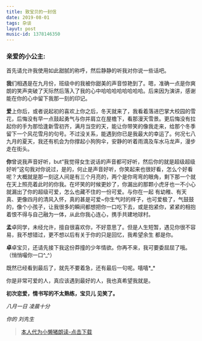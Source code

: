 ```yaml
---
title: 致宝贝的一封信
date: 2019-08-01
tags: 杂谈
layut: post
music-id: 1378146350
---
```


### 亲爱的小公主: 

首先请允许我使用如此甜腻的称呼，然后静静的听我对你说一些话吧。

   **我**们相遇是在九月份，班级中的我被你甜美的声音惊艳到了。嗯，准确一点是你爽朗的笑声突破了天际然后落入了我的心中哈哈哈哈哈哈哈哈。后来因为演讲，感谢能在你的心中留下我那一刻的印记。
  
   **爱**上你后，或者说起初的喜欢上你之后，冬天就来了，我看着落进巴掌大校园的雪花，后悔没有早一点鼓起勇气与你并肩立在屋檐下，看那漫天雪景。更后悔没有拉起你的手为那恰逢新雪初齐，满月当空的天，能让你带笑的像我走来，给那个冬季留下一个风花雪月的句号。不过没关系，能遇到你已是我最大的幸运了。何况七八九月的夏天，我还有机会为你撑起小狗狗伞，安静的听着雨滴及车水马龙声，漫步走在街头。
  
   **你**曾说我声音好听，but“我觉得女生说话的声音都可好听，然后你的就是超级超级好听”这句我对你说过，是的，何止是声音好听，你笑起来也很好看，怎么个好看呢？大概就是那一刻这人间是有三个月亮的，两个是你弯弯的眼角，剩下那一个就在天上照亮着此时的你我。在坏笑的时候更妙了，你漏出的那颗小虎牙也一不小心就漏出了你的超级可爱，怎么也藏不住的一份可爱。与你在一起 有幼稚、有天真、更像四月的清风入怀，真的甚是可爱~你生气时的样子，也可爱极了，气鼓鼓的，像个小孩子，让我很多的瞬间都想把你一口吃下去，或是抱紧你，紧紧的相抱着恨不得与自己融为一体，从此你我心连心，携手共建地球村。
  
   **孟**卓同学，未经允许，擅自很喜欢你，不好意思了。但是人生短暂，遇见你很不容易，我不想错过，更不想以后有关于你的只是回忆，我希望余生 都是你。
  
   **卓**卓宝贝，还请先接下我这份莽撞的少年情欲。你再不来，我可要委屈屈了哦。（悄悄嘬你一口^_^）
  
   既然已经看到最后了，就先不要着急，还有最后一句呢。嘻嘻*_*
  
   你是非常可爱的人，真应该遇到最好的人，我也真希望我就是。
  
**初次恋爱，情书写的不太熟练，宝贝儿 见笑了。**

_八月一日 凌晨十分_

_你的 刘先生_


> [本人代为小懒猪朗读-点击下载](https://www.lanzous.com/tp/i5e9tbi)
